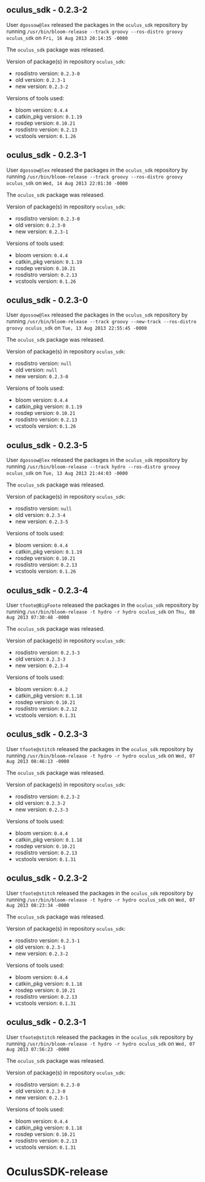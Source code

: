 ## oculus_sdk - 0.2.3-2

User `dgossow@lex` released the packages in the `oculus_sdk` repository by running `/usr/bin/bloom-release --track groovy --ros-distro groovy oculus_sdk` on `Fri, 16 Aug 2013 20:14:35 -0000`

The `oculus_sdk` package was released.

Version of package(s) in repository `oculus_sdk`:
- rosdistro version: `0.2.3-0`
- old version: `0.2.3-1`
- new version: `0.2.3-2`

Versions of tools used:
- bloom version: `0.4.4`
- catkin_pkg version: `0.1.19`
- rosdep version: `0.10.21`
- rosdistro version: `0.2.13`
- vcstools version: `0.1.26`


## oculus_sdk - 0.2.3-1

User `dgossow@lex` released the packages in the `oculus_sdk` repository by running `/usr/bin/bloom-release --track groovy --ros-distro groovy oculus_sdk` on `Wed, 14 Aug 2013 22:01:30 -0000`

The `oculus_sdk` package was released.

Version of package(s) in repository `oculus_sdk`:
- rosdistro version: `0.2.3-0`
- old version: `0.2.3-0`
- new version: `0.2.3-1`

Versions of tools used:
- bloom version: `0.4.4`
- catkin_pkg version: `0.1.19`
- rosdep version: `0.10.21`
- rosdistro version: `0.2.13`
- vcstools version: `0.1.26`


## oculus_sdk - 0.2.3-0

User `dgossow@lex` released the packages in the `oculus_sdk` repository by running `/usr/bin/bloom-release --track groovy --new-track --ros-distro groovy oculus_sdk` on `Tue, 13 Aug 2013 22:55:45 -0000`

The `oculus_sdk` package was released.

Version of package(s) in repository `oculus_sdk`:
- rosdistro version: `null`
- old version: `null`
- new version: `0.2.3-0`

Versions of tools used:
- bloom version: `0.4.4`
- catkin_pkg version: `0.1.19`
- rosdep version: `0.10.21`
- rosdistro version: `0.2.13`
- vcstools version: `0.1.26`


## oculus_sdk - 0.2.3-5

User `dgossow@lex` released the packages in the `oculus_sdk` repository by running `/usr/bin/bloom-release --track hydro --ros-distro groovy oculus_sdk` on `Tue, 13 Aug 2013 21:44:03 -0000`

The `oculus_sdk` package was released.

Version of package(s) in repository `oculus_sdk`:
- rosdistro version: `null`
- old version: `0.2.3-4`
- new version: `0.2.3-5`

Versions of tools used:
- bloom version: `0.4.4`
- catkin_pkg version: `0.1.19`
- rosdep version: `0.10.21`
- rosdistro version: `0.2.13`
- vcstools version: `0.1.26`


## oculus_sdk - 0.2.3-4

User `tfoote@BigFoote` released the packages in the `oculus_sdk` repository by running `/usr/bin/bloom-release -t hydro -r hydro oculus_sdk` on `Thu, 08 Aug 2013 07:30:48 -0000`

The `oculus_sdk` package was released.

Version of package(s) in repository `oculus_sdk`:
- rosdistro version: `0.2.3-3`
- old version: `0.2.3-3`
- new version: `0.2.3-4`

Versions of tools used:
- bloom version: `0.4.2`
- catkin_pkg version: `0.1.18`
- rosdep version: `0.10.21`
- rosdistro version: `0.2.12`
- vcstools version: `0.1.31`


## oculus_sdk - 0.2.3-3

User `tfoote@stitch` released the packages in the `oculus_sdk` repository by running `/usr/bin/bloom-release -t hydro -r hydro oculus_sdk` on `Wed, 07 Aug 2013 08:46:13 -0000`

The `oculus_sdk` package was released.

Version of package(s) in repository `oculus_sdk`:
- rosdistro version: `0.2.3-2`
- old version: `0.2.3-2`
- new version: `0.2.3-3`

Versions of tools used:
- bloom version: `0.4.4`
- catkin_pkg version: `0.1.18`
- rosdep version: `0.10.21`
- rosdistro version: `0.2.13`
- vcstools version: `0.1.31`


## oculus_sdk - 0.2.3-2

User `tfoote@stitch` released the packages in the `oculus_sdk` repository by running `/usr/bin/bloom-release -t hydro -r hydro oculus_sdk` on `Wed, 07 Aug 2013 08:23:34 -0000`

The `oculus_sdk` package was released.

Version of package(s) in repository `oculus_sdk`:
- rosdistro version: `0.2.3-1`
- old version: `0.2.3-1`
- new version: `0.2.3-2`

Versions of tools used:
- bloom version: `0.4.4`
- catkin_pkg version: `0.1.18`
- rosdep version: `0.10.21`
- rosdistro version: `0.2.13`
- vcstools version: `0.1.31`


## oculus_sdk - 0.2.3-1

User `tfoote@stitch` released the packages in the `oculus_sdk` repository by running `/usr/bin/bloom-release -t hydro -r hydro oculus_sdk` on `Wed, 07 Aug 2013 07:56:23 -0000`

The `oculus_sdk` package was released.

Version of package(s) in repository `oculus_sdk`:
- rosdistro version: `0.2.3-0`
- old version: `0.2.3-0`
- new version: `0.2.3-1`

Versions of tools used:
- bloom version: `0.4.4`
- catkin_pkg version: `0.1.18`
- rosdep version: `0.10.21`
- rosdistro version: `0.2.13`
- vcstools version: `0.1.31`


OculusSDK-release
=================
